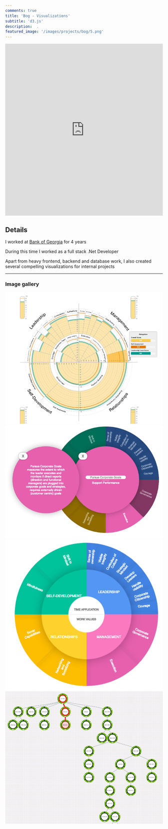 ```yaml
---
comments: true
title: 'Bog - Visualizations'
subtitle: 'd3.js'
description:  .
featured_image: '/images/projects/bog/5.png'
---
```


<iframe src="https://bumbeishvili.github.io/chatbot-tree/" style="border:0px #ffffff none;" name="myiFrame" scrolling="no" frameborder="1" marginheight="0px" marginwidth="0px" height="550px" width="100%px" allowfullscreen></iframe>

## Details




I worked at [Bank of Georgia](https://bankofgeorgia.ge/en/home) for 4 years

During this time I worked as a full stack .Net Developer

Apart from heavy frontend, backend and database work, I also created several compelling visualizations for internal projects




---

### Image gallery


<div class="gallery" data-columns="3">
	<img src="/images/projects/bog/1.png">
	<img src="/images/projects/bog/2.png">
    <img src="/images/projects/bog/3.png">
	<img src="/images/projects/bog/4.png">
	
</div>




